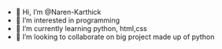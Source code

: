 - 👋 Hi, I’m @Naren-Karthick
- 👀 I’m interested in programming
- 🌱 I’m currently learning python, html,css
- 💞️ I’m looking to collaborate on big project made up of python

<!---
Naren-Karthick/Naren-Karthick is a ✨ special ✨ repository because its `README.md` (this file) appears on your GitHub profile.
You can click the Preview link to take a look at your changes.
--->
